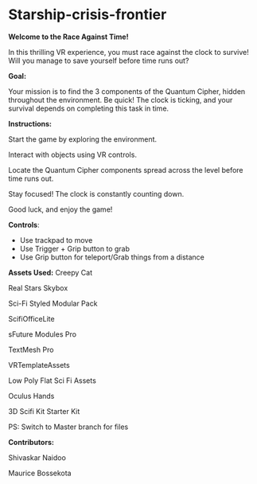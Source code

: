 # Starship-crisis-frontier
**Welcome to the Race Against Time!**

In this thrilling VR experience, you must race against the clock to survive! Will you manage to save yourself before time runs out?

**Goal:**

Your mission is to find the 3 components of the Quantum Cipher, hidden throughout the environment. Be quick! The clock is ticking, and your survival depends on completing this task in time.


**Instructions:**

Start the game by exploring the environment.

Interact with objects using VR controls.

Locate the Quantum Cipher components spread across the level before time runs out.

Stay focused! The clock is constantly counting down.

Good luck, and enjoy the game!

**Controls**:
- Use trackpad to move
- Use Trigger + Grip button to grab
- Use Grip button for teleport/Grab things from a distance

**Assets Used:**
Creepy Cat

Real Stars Skybox

Sci-Fi Styled Modular Pack

ScifiOfficeLite

sFuture Modules Pro

TextMesh Pro

VRTemplateAssets

Low Poly Flat Sci Fi Assets

Oculus Hands

3D Scifi Kit Starter Kit

PS: Switch to Master branch for files

**Contributors:**

Shivaskar Naidoo 


Maurice Bossekota

